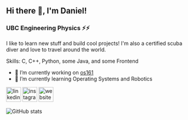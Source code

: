 ## Hi there 👋, I'm Daniel!
### UBC Engineering Physics ⚡️⚡️
I like to learn new stuff and build cool projects! I'm also a certified scuba diver and love to travel around the world.

Skills: C, C++, Python, some Java, and some Frontend

- 🔭 I’m currently working on [os161](https://sites.google.com/view/cpen331fall2020/assignments) 
- 🌱 I’m currently learning Operating Systems and Robotics 


[<img src='https://cdn.jsdelivr.net/npm/simple-icons@3.0.1/icons/linkedin.svg' alt='linkedin' height='40'>](https://www.linkedin.com/in/https://www.linkedin.com/in/daniel-chen-1a9610196//)  [<img src='https://cdn.jsdelivr.net/npm/simple-icons@3.0.1/icons/instagram.svg' alt='instagram' height='40'>](https://www.instagram.com/https://www.instagram.com/dandan.dives//)  [<img src='https://cdn.jsdelivr.net/npm/simple-icons@3.0.1/icons/icloud.svg' alt='website' height='40'>](http://danielchen.space/)  

![GitHub stats](https://github-readme-stats.vercel.app/api?username=danielchen-pyc&count_private=true&include_all_commits=false&show_icons=true&hide=stars,contribs&token=SECRET_TOKEN)  

